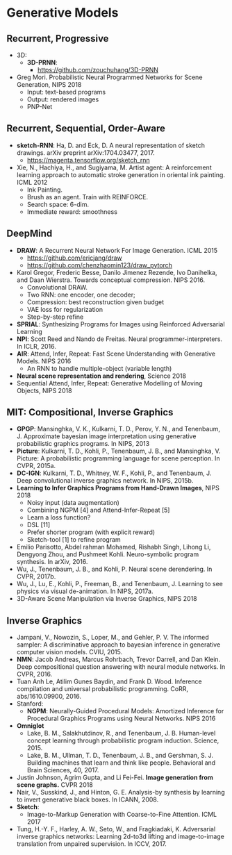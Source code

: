 # Generative Models

## Recurrent, Progressive
- 3D:
	- **3D-PRNN**:
		- https://github.com/zouchuhang/3D-PRNN
- Greg Mori. Probabilistic Neural Programmed Networks for Scene Generation, NIPS 2018
	- Input: text-based programs
    - Output: rendered images
    - PNP-Net

## Recurrent, Sequential, Order-Aware
- **sketch-RNN**: Ha, D. and Eck, D. A neural representation of sketch drawings.
arXiv preprint arXiv:1704.03477, 2017.
	- https://magenta.tensorflow.org/sketch_rnn
- Xie, N., Hachiya, H., and Sugiyama, M. Artist agent: A reinforcement learning approach to automatic stroke generation in oriental ink painting. ICML 2012
	- Ink Painting.
	- Brush as an agent. Train with REINFORCE.
	- Search space: 6-dim.
	- Immediate reward: smoothness

## DeepMind
- **DRAW**: A Recurrent Neural Network For Image Generation. ICML 2015
	- https://github.com/ericjang/draw
	- https://github.com/chenzhaomin123/draw_pytorch
-  Karol Gregor, Frederic Besse, Danilo Jimenez Rezende, Ivo Danihelka, and Daan Wierstra. Towards
conceptual compression. NIPS 2016.
	- Convolutional DRAW.
	- Two RNN: one encoder, one decoder;
	- Compression: best reconstruction given budget
	- VAE loss for regularization
	- Step-by-step refine
- **SPRIAL**: Synthesizing Programs for Images using Reinforced Adversarial Learning
- **NPI**:  Scott Reed and Nando de Freitas. Neural programmer-interpreters. In ICLR, 2016.
- **AIR**: Attend, Infer, Repeat: Fast Scene Understanding with Generative Models. NIPS 2016
	- An RNN to handle multiple-object (variable length)
- **Neural scene representation and rendering**, Science 2018
- Sequential Attend, Infer, Repeat: Generative Modelling of Moving Objects, NIPS 2018

## MIT: Compositional, Inverse Graphics
- **GPGP**:  Mansinghka, V. K., Kulkarni, T. D., Perov, Y. N., and Tenenbaum, J. Approximate bayesian image interpretation using generative probabilistic graphics programs. In NIPS, 2013
- **Picture**: Kulkarni, T. D., Kohli, P., Tenenbaum, J. B., and Mansinghka, V. Picture: A probabilistic programming language for scene perception. In CVPR, 2015a.
- **DC-IGN**: Kulkarni, T. D., Whitney, W. F., Kohli, P., and Tenenbaum, J. Deep convolutional inverse graphics network. In NIPS, 2015b.
- **Learning to Infer Graphics Programs from Hand-Drawn Images**, NIPS 2018
	- Noisy input (data augmentation)
	- Combining NGPM [4] and Attend-Infer-Repeat [5]
	- Learn a loss function?
	- DSL [11]
	- Prefer shorter program (with explicit reward)
	- Sketch-tool [1] to refine program
- Emilio Parisotto, Abdel rahman Mohamed, Rishabh Singh, Lihong Li, Dengyong Zhou, and Pushmeet Kohli. Neuro-symbolic program synthesis. In arXiv, 2016.
- Wu, J., Tenenbaum, J. B., and Kohli, P. Neural scene derendering. In CVPR, 2017b.
- Wu, J., Lu, E., Kohli, P., Freeman, B., and Tenenbaum, J. Learning to see physics via visual de-animation. In NIPS, 2017a.
-  3D-Aware Scene Manipulation via Inverse Graphics, NIPS 2018

## Inverse Graphics
- Jampani, V., Nowozin, S., Loper, M., and Gehler, P. V. The informed sampler: A discriminative approach to bayesian inference in generative computer vision models. CVIU, 2015.
- **NMN**: Jacob Andreas, Marcus Rohrbach, Trevor Darrell, and Dan Klein. Deep compositional question answering
with neural module networks. In CVPR, 2016.
- Tuan Anh Le, Atilim Gunes Baydin, and Frank D. Wood. Inference compilation and universal probabilistic
programming. CoRR, abs/1610.09900, 2016.
- Stanford:
	- **NGPM**: Neurally-Guided Procedural Models: Amortized Inference for Procedural Graphics Programs using Neural Networks. NIPS 2016
- **Omniglot**
	- Lake, B. M., Salakhutdinov, R., and Tenenbaum, J. B. Human-level concept learning through probabilistic program induction. Science, 2015.
	- Lake, B. M., Ullman, T. D., Tenenbaum, J. B., and Gershman, S. J. Building machines that learn and think like people. Behavioral and Brain Sciences, 40, 2017.
- Justin Johnson, Agrim Gupta, and Li Fei-Fei. **Image generation from scene graphs.** CVPR 2018
- Nair, V., Susskind, J., and Hinton, G. E. Analysis-by synthesis by learning to invert generative black boxes. In ICANN, 2008.
- **Sketch**:
	- Image-to-Markup Generation with Coarse-to-Fine Attention. ICML 2017
- Tung, H.-Y. F., Harley, A. W., Seto, W., and Fragkiadaki, K. Adversarial inverse graphics networks: Learning 2d-to3d lifting and image-to-image translation from unpaired supervision. In ICCV, 2017.
